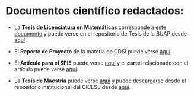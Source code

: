 # Documentos científico redactados:

- La **Tesis de Licenciatura en Matemáticas** corresponde a [este documento](./LuisGuillermoRodriguezLopez.pdf) y puede verse en el repositorio de Tesis de la BUAP desde [aquí](https://repositorioinstitucional.buap.mx/items/2e1a95c6-75ef-4637-95e3-2fdc735030c8).

- El **Reporte de Proyecto** de la materia de CDSI puede verse [aquí](./Reporte.pdf).

- El **Artículo para el SPIE** puede verse [aquí](./131371H.pdf) y el **cartel** relacionado con el artículo puede verse [aquí](./poster_R.pdf).

- La **Tesis de Maestría** puede verse [aquí](./tesisCICESE.pdf) y puede descargarse desde el repositorio institucional del CICESE desde [aquí](https://biblioteca.cicese.mx/catalogo/tesis/ficha.php?id=26756).